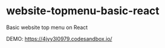 # website-topmenu-basic-react
Basic website top menu on React

DEMO: https://4jyy3l0979.codesandbox.io/

